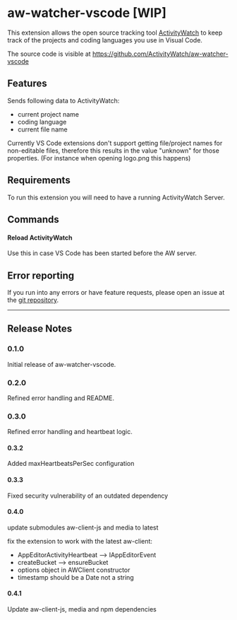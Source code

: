 # aw-watcher-vscode [WIP]

This extension allows the open source tracking tool [ActivityWatch](http://activitywatch.net/) to keep track of the projects and coding languages you use in Visual Code.

The source code is visible at https://github.com/ActivityWatch/aw-watcher-vscode

## Features

Sends following data to ActivityWatch:
- current project name
- coding language
- current file name

Currently VS Code extensions don't support getting file/project names for non-editable files, therefore this results in the value "unknown" for those properties. (For instance when opening logo.png this happens)

## Requirements

To run this extension you will need to have a running ActivityWatch Server.

## Commands
#### Reload ActivityWatch
Use this in case VS Code has been started before the AW server.


## Error reporting
If you run into any errors or have feature requests, please open an issue at the [git repository](https://github.com/ActivityWatch/aw-watcher-vscode).

<!---
## Extension Settings

Include if your extension adds any VS Code settings through the `contributes.configuration` extension point.

For example:

This extension contributes the following settings:

* `myExtension.enable`: enable/disable this extension
* `myExtension.thing`: set to `blah` to do something
## Known Issues

Calling out known issues can help limit users opening duplicate issues against your extension.
-->
-----------------------------------------------------------------------------------------------------------

## Release Notes

### 0.1.0

Initial release of aw-watcher-vscode.

### 0.2.0

Refined error handling and README.

### 0.3.0

Refined error handling and heartbeat logic.

#### 0.3.2

Added maxHeartbeatsPerSec configuration

#### 0.3.3

Fixed security vulnerability of an outdated dependency

#### 0.4.0

update submodules aw-client-js and media to latest

fix the extension to work with the latest aw-client:
- AppEditorActivityHeartbeat --> IAppEditorEvent
- createBucket --> ensureBucket
- options object in AWClient constructor
- timestamp should be a Date not a string

#### 0.4.1

Update aw-client-js, media and npm dependencies

<!---

-----------------------------------------------------------------------------------------------------------

## Working with Markdown

**Note:** You can author your README using Visual Studio Code.  Here are some useful editor keyboard shortcuts:

* Split the editor (`Cmd+\` on macOS or `Ctrl+\` on Windows and Linux)
* Toggle preview (`Shift+CMD+V` on macOS or `Shift+Ctrl+V` on Windows and Linux)
* Press `Ctrl+Space` (Windows, Linux) or `Cmd+Space` (macOS) to see a list of Markdown snippets

### For more information

* [Visual Studio Code's Markdown Support](http://code.visualstudio.com/docs/languages/markdown)
* [Markdown Syntax Reference](https://help.github.com/articles/markdown-basics/)

**Enjoy!**

-->
